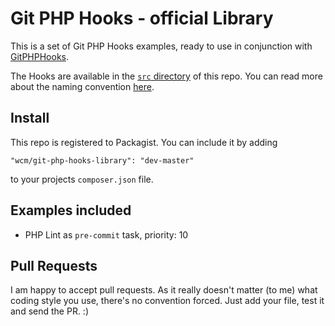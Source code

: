 # Git PHP Hooks - official Library

This is a set of Git PHP Hooks examples, ready to use in conjunction
with [GitPHPHooks](https://github.com/wecodemore/GitPHPHooks).

The Hooks are available in the [`src` directory](https://github.com/wecodemore/GitPHPHooksLibrary/tree/master/src)
of this repo. You can read more about the naming convention [here](https://github.com/wecodemore/GitPHPHooks#naming-convention).

## Install

This repo is registered to Packagist. You can include it by adding

    "wcm/git-php-hooks-library": "dev-master"

to your projects `composer.json` file.

## Examples included

 * PHP Lint as `pre-commit` task, priority: 10

## Pull Requests

I am happy to accept pull requests. As it really doesn't matter (to me) what coding style you use,
there's no convention forced. Just add your file, test it and send the PR. :)